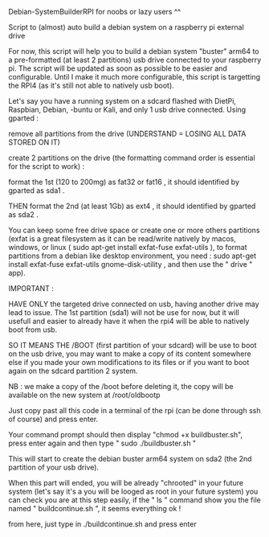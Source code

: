 Debian-SystemBuilderRPI for noobs or lazy users ^^

Script to (almost) auto build a debian system on a raspberry pi external drive

For now, this script will help you to build a debian system "buster" arm64 to a pre-formatted (at least 2 partitions) usb drive connected to your raspberry pi. The script will be updated as soon as possible to be easier and configurable.
Until I make it much more configurable, this script is targetting the RPI4 (as it's still not able to natively usb boot).

Let's say you have a running system on a sdcard flashed with DietPi, Raspbian, Debian, -buntu or Kali, and only 1 usb drive connected.
Using gparted :

remove all partitions from the drive (UNDERSTAND = LOSING ALL DATA STORED ON IT)

create 2 partitions on the drive (the formatting command order is essential for the script to work) :

format the 1st (120 to 200mg) as fat32 or fat16 , it should identified by gparted as sda1 .

THEN format the 2nd (at least 1Gb) as ext4 , it should identified by gparted as sda2 .

You can keep some free drive space or create one or more others partitions (exfat is a great filesystem as it can be read/write natively by macos, windows, or linux ( sudo apt-get install exfat-fuse exfat-utils ), to format partitions from a debian like desktop environment, you need : sudo apt-get install exfat-fuse exfat-utils gnome-disk-utility , and then use the " drive " app).

IMPORTANT :

HAVE ONLY the targeted drive connected on usb, having another drive may lead to issue.
The 1st partition (sda1) will not be use for now, but it will usefull and easier to already have it when the rpi4 will be able to natively boot from usb.

SO IT MEANS THE /BOOT (first partition of your sdcard) will be use to boot on the usb drive, you may want to make a copy of its content somewhere else if you made your own modifications to its files or if you want to boot again on the sdcard partition 2 system.

NB : we make a copy of the /boot before deleting it, the copy will be available on the new system at /root/oldbootp 

Just copy past all this code in a terminal of the rpi (can be done through ssh of course) and press enter.

Your command prompt should then display "chmod +x buildbuster.sh", press enter again and then type " sudo ./buildbuster.sh "

This will start to create the debian buster arm64 system on sda2 (the 2nd partition of your usb drive).

When this part will ended, you will be already "chrooted" in your future system (let's say it's a you will be looged as root in your future system) you can check you are at this step easily, if the " ls " command show you the file named " buildcontinue.sh ", it seems everything ok !

from here, just type in ./buildcontinue.sh and press enter
